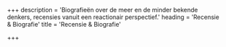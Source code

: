+++
description = 'Biografieën over de meer en de minder bekende denkers, recensies vanuit een reactionair perspectief.'
heading = 'Recensie & Biografie'
title = 'Recensie & Biografie'

+++
